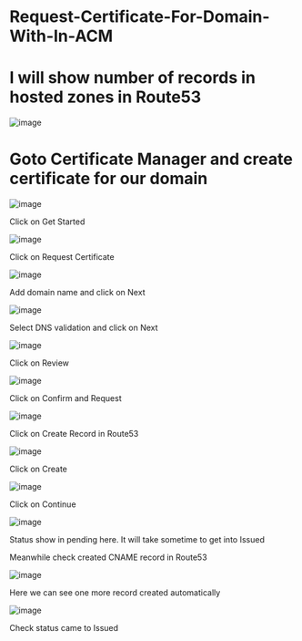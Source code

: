 # Request-Certificate-For-Domain-With-In-ACM

# I will show number of records in hosted zones in Route53

![image](https://user-images.githubusercontent.com/58024415/95935585-3442bb00-0df1-11eb-9de3-a2e66204aad6.png)

# Goto Certificate Manager and create certificate for our domain

![image](https://user-images.githubusercontent.com/58024415/95937766-1e83c480-0df6-11eb-90f0-dad30a9630c6.png)

Click on Get Started

![image](https://user-images.githubusercontent.com/58024415/95937804-36f3df00-0df6-11eb-873f-80d5925677dc.png)

Click on Request Certificate

![image](https://user-images.githubusercontent.com/58024415/95937885-5c80e880-0df6-11eb-9241-f840562c17d9.png)

Add domain name and click on Next

![image](https://user-images.githubusercontent.com/58024415/95937937-74f10300-0df6-11eb-9adc-e9ebfb31a4b6.png)

Select DNS validation and click on Next

![image](https://user-images.githubusercontent.com/58024415/95937985-8df9b400-0df6-11eb-8a5c-e14efb0b40ae.png)

Click on Review

![image](https://user-images.githubusercontent.com/58024415/95938025-9e119380-0df6-11eb-80f3-8ba087495dfd.png)

Click on Confirm and Request

![image](https://user-images.githubusercontent.com/58024415/95938060-b8e40800-0df6-11eb-9da3-391cbc8ae25d.png)

Click on Create Record in Route53

![image](https://user-images.githubusercontent.com/58024415/95938114-d5804000-0df6-11eb-9675-9b70aa2eeeb5.png)

Click on Create

![image](https://user-images.githubusercontent.com/58024415/95938152-e7fa7980-0df6-11eb-9746-fb0833baf600.png)

Click on Continue

![image](https://user-images.githubusercontent.com/58024415/95938193-fe083a00-0df6-11eb-92c2-b7081604d078.png)

Status show in pending here. It will take sometime to get into Issued

Meanwhile check created CNAME record in Route53

![image](https://user-images.githubusercontent.com/58024415/95938367-5f300d80-0df7-11eb-9232-dd4531fafc3d.png)

Here we can see one more record created automatically

![image](https://user-images.githubusercontent.com/58024415/95938272-27c16100-0df7-11eb-8167-b2a8ab7a4081.png)

Check status came to Issued
